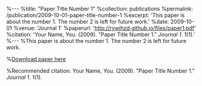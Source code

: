 %---
%title: "Paper Title Number 1"
%collection: publications
%permalink: /publication/2009-10-01-paper-title-number-1
%excerpt: 'This paper is about the number 1. The number 2 is left for future work.'
%date: 2009-10-01
%venue: 'Journal 1'
%paperurl: 'http://rywjhzd.github.io/files/paper1.pdf'
%citation: 'Your Name, You. (2009). &quot;Paper Title Number 1.&quot; <i>Journal 1</i>. 1(1).'
%---
%This paper is about the number 1. The number 2 is left for future work.

%[Download paper here](http://rywjhzd.github.io/files/paper1.pdf)

%Recommended citation: Your Name, You. (2009). "Paper Title Number 1." <i>Journal 1</i>. 1(1).